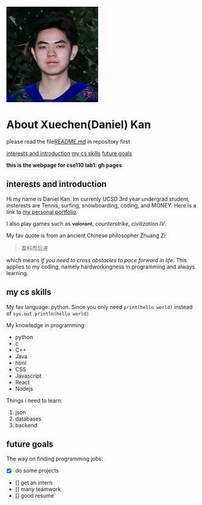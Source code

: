 ![Daniel-selfie.jpg](smallpic.jpg)

# About Xuechen(Daniel) Kan 
please read the file[README.md](README.md) in repository first

[interests and introduction]()
[my cs skills]()
[future goals]()

**this is the webpage for cse110 lab1: gh pages**

## interests and introduction
Hi my name is Daniel Kan. Im currenly UCSD 3rd year undergrad student, insterests are Tennis, surfing, snowboarding, coding, and MONEY. Here is a link to [my personal portfolio](https://about-daniel.vercel.app/).

I also play games such as ~~valorant~~, *counterstrike*, *civilization IV*.

My fav quote is from an ancient Chinese philosopher Zhuang Zi:
>盈科而后进

which means *if you need to cross obstacles to pace forward in life*. 
This applies to my coding, namely hardworkingness in programming and always learning. 

## my cs skills
My fav language: python. Since you only need `print(hello world)` instead of `sys.out.println(hello world)`

My knowledge in programming: 
- python 
- c 
- C++ 
- Java 
- html 
- CSS 
- Javascript 
- React 
- Nodejs

Things i need to learn: 
1. json 
2. databases 
3. backend

## future goals
The way on finding programming jobs:
- [x] do some projects
- [] get an intern
- [] many teamwork
- [] good resume

<!-- include content that introduces who you are as a programmer and as a person.

 picture
    Headings
    Styling text
    Quoting text
    Quoting code
    External Links
Section links
 Relative links (Link to another .md file or an image in your repo. If linking to an image, encode it as a regular link rather than an image.)
    Ordered and Unordered Lists
T   ask lists -->